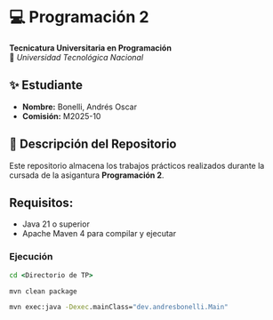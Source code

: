 # 💻 Programación 2  
**Tecnicatura Universitaria en Programación**  
📍 *Universidad Tecnológica Nacional*  

## ✨ Estudiante  
- **Nombre:** Bonelli, Andrés Oscar 
- **Comisión:** M2025-10

## 📂 Descripción del Repositorio  
Este repositorio almacena los trabajos prácticos realizados durante la cursada de la asigantura **Programación 2**.  

## Requisitos:
- Java 21 o superior
- Apache Maven 4 para compilar y ejecutar
### Ejecución
```cmd
cd <Directorio de TP>
```
```cmd
mvn clean package
```
```cmd
mvn exec:java -Dexec.mainClass="dev.andresbonelli.Main"
```
